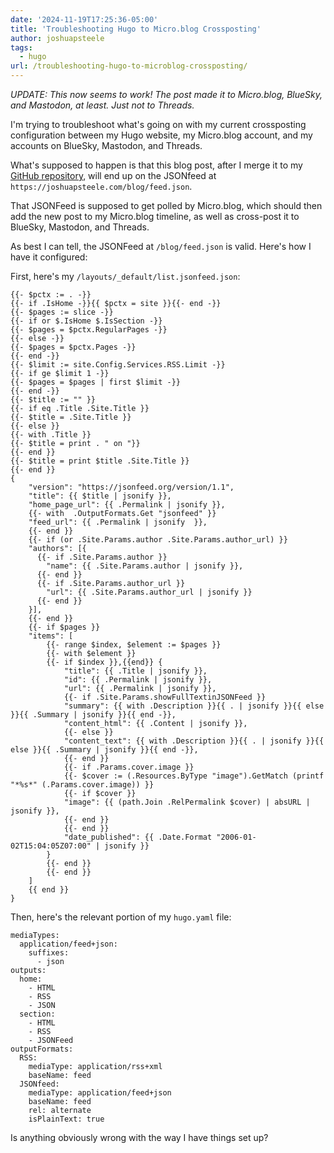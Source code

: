 ```yaml
---
date: '2024-11-19T17:25:36-05:00'
title: 'Troubleshooting Hugo to Micro.blog Crossposting'
author: joshuapsteele
tags:
  - hugo
url: /troubleshooting-hugo-to-microblog-crossposting/
---
```


*UPDATE: This now seems to work! The post made it to Micro.blog, BlueSky, and Mastodon, at least. Just not to Threads.*

I'm trying to troubleshoot what's going on with my current crossposting configuration between my Hugo website, my Micro.blog account, and my accounts on BlueSky, Mastodon, and Threads. 

What's supposed to happen is that this blog post, after I merge it to my [GitHub repository](https://github.com/joshuapsteele/joshuapsteele.github.io), will end up on the JSONfeed at `https://joshuapsteele.com/blog/feed.json`. 

That JSONFeed is supposed to get polled by Micro.blog, which should then add the new post to my Micro.blog timeline, as well as cross-post it to BlueSky, Mastodon, and Threads. 

As best I can tell, the JSONFeed at `/blog/feed.json` is valid. Here's how I have it configured:

First, here's my `/layouts/_default/list.jsonfeed.json`:

```
{{- $pctx := . -}}
{{- if .IsHome -}}{{ $pctx = site }}{{- end -}}
{{- $pages := slice -}}
{{- if or $.IsHome $.IsSection -}}
{{- $pages = $pctx.RegularPages -}}
{{- else -}}
{{- $pages = $pctx.Pages -}}
{{- end -}}
{{- $limit := site.Config.Services.RSS.Limit -}}
{{- if ge $limit 1 -}}
{{- $pages = $pages | first $limit -}}
{{- end -}}
{{- $title := "" }}
{{- if eq .Title .Site.Title }}
{{- $title = .Site.Title }}
{{- else }}
{{- with .Title }}
{{- $title = print . " on "}}
{{- end }}
{{- $title = print $title .Site.Title }}
{{- end }}
{
    "version": "https://jsonfeed.org/version/1.1",
    "title": {{ $title | jsonify }},
    "home_page_url": {{ .Permalink | jsonify }},
    {{- with  .OutputFormats.Get "jsonfeed" }}
    "feed_url": {{ .Permalink | jsonify  }},
    {{- end }}
    {{- if (or .Site.Params.author .Site.Params.author_url) }}
    "authors": [{
      {{- if .Site.Params.author }}
        "name": {{ .Site.Params.author | jsonify }},
      {{- end }}
      {{- if .Site.Params.author_url }}
        "url": {{ .Site.Params.author_url | jsonify }}
      {{- end }}
    }],
    {{- end }}
    {{- if $pages }}
    "items": [
        {{- range $index, $element := $pages }}
        {{- with $element }}
        {{- if $index }},{{end}} {
            "title": {{ .Title | jsonify }},
            "id": {{ .Permalink | jsonify }},
            "url": {{ .Permalink | jsonify }},
            {{- if .Site.Params.showFullTextinJSONFeed }}
            "summary": {{ with .Description }}{{ . | jsonify }}{{ else }}{{ .Summary | jsonify }}{{ end -}},
            "content_html": {{ .Content | jsonify }},
            {{- else }}
            "content_text": {{ with .Description }}{{ . | jsonify }}{{ else }}{{ .Summary | jsonify }}{{ end -}},
            {{- end }}
            {{- if .Params.cover.image }}
            {{- $cover := (.Resources.ByType "image").GetMatch (printf "*%s*" (.Params.cover.image)) }}
            {{- if $cover }}
            "image": {{ (path.Join .RelPermalink $cover) | absURL | jsonify }},
            {{- end }}
            {{- end }}
            "date_published": {{ .Date.Format "2006-01-02T15:04:05Z07:00" | jsonify }}
        }
        {{- end }}
        {{- end }}
    ]
    {{ end }}
}
```

Then, here's the relevant portion of my `hugo.yaml` file:

```
mediaTypes:
  application/feed+json:
    suffixes:
      - json
outputs:
  home:
    - HTML
    - RSS
    - JSON
  section:
    - HTML
    - RSS
    - JSONFeed
outputFormats:
  RSS:
    mediaType: application/rss+xml
    baseName: feed
  JSONfeed:
    mediaType: application/feed+json
    baseName: feed
    rel: alternate
    isPlainText: true
```

Is anything obviously wrong with the way I have things set up?